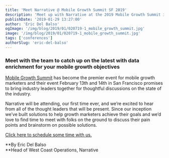 ```yaml
---
title: 'Meet Narrative @ Mobile Growth Summit SF 2019'
description: 'Meet up with Narrative at the 2019 Mobile Growth Summit in San Francisco, California.'
publishDate: '2019-01-29 13:27:00'
author: 'Eric Del Balso'
ogImage: '/img/blog/2019/01/020719-1_mobile_growth_summit.jpg'
image: '/img/blog/2019/01/020719-1_mobile_growth_summit.jpg'
tags: ['conferences']
authorSlug: 'eric-del-balso'
---
```

### Meet with the team to catch up on the latest with data enrichment for your mobile growth objectives

[Mobile Growth Summit](https://mobilegrowthsummit.com/ "Mobile Growth Summit") has become the premier event for mobile growth marketers and their event February 13th and 14th in San Francisco promises to bring industry leaders together for thoughtful discussions on the state of the industry.

Narrative will be attending, our first time ever, and we’re excited to hear from all of the thought leaders that will be present. Since our inception we’ve built solutions to help growth marketers achieve their goals and we’d love to find time to meet with folks on the ground to discuss their pain points and brainstorm on possible solutions.  
  
[Click here to schedule some time with us.](https://narrative.io/get-started)

**By Eric Del Balso  
**Head of West Coast Operations, Narrative
